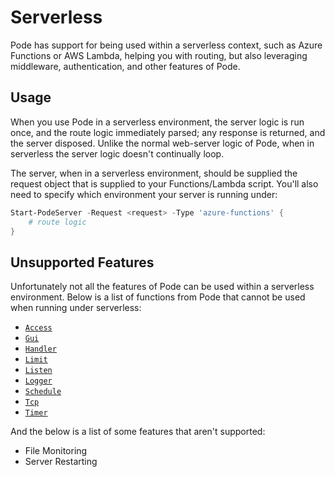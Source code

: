 # Serverless

Pode has support for being used within a serverless context, such as Azure Functions or AWS Lambda, helping you with routing, but also leveraging middleware, authentication, and other features of Pode.

## Usage

When you use Pode in a serverless environment, the server logic is run once, and the route logic immediately parsed; any response is returned, and the server disposed. Unlike the normal web-server logic of Pode, when in serverless the server logic doesn't continually loop.

The server, when in a serverless environment, should be supplied the request object that is supplied to your Functions/Lambda script. You'll also need to specify which environment your server is running under:

```powershell
Start-PodeServer -Request <request> -Type 'azure-functions' {
    # route logic
}
```

## Unsupported Features

Unfortunately not all the features of Pode can be used within a serverless environment. Below is a list of functions from Pode that cannot be used when running under serverless:

* [`Access`](../../../Functions/Middleware/Access)
* [`Gui`](../../../Functions/Core/Gui)
* [`Handler`](../../../Functions/Core/Handler)
* [`Limit`](../../../Functions/Middleware/Limit)
* [`Listen`](../../../Functions/Core/Listen)
* [`Logger`](../../../Functions/Core/Logger)
* [`Schedule`](../../../Functions/Core/Schedule)
* [`Tcp`](../../../Functions/Utility/Tcp)
* [`Timer`](../../../Functions/Core/Timer)

And the below is a list of some features that aren't supported:

* File Monitoring
* Server Restarting
